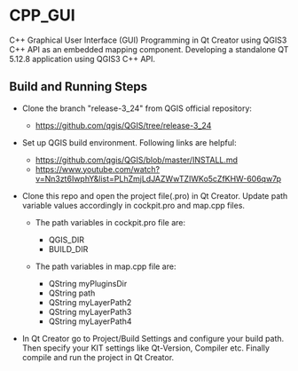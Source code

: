 # CPP_GUI
C++ Graphical User Interface (GUI) Programming in Qt Creator using QGIS3 C++ API as an embedded mapping component. 
Developing a standalone QT 5.12.8 application using QGIS3 C++ API.

## Build and Running Steps
- Clone the branch "release-3_24" from QGIS official repository:
    - https://github.com/qgis/QGIS/tree/release-3_24

- Set up QGIS build environment. Following links are helpful:
    - https://github.com/qgis/QGIS/blob/master/INSTALL.md
    - https://www.youtube.com/watch?v=Nn3zt6IwphY&list=PLhZmjLdJAZWwTZIWKo5cZfKHW-606qw7p

- Clone this repo and open the project file(.pro) in Qt Creator. Update path variable values accordingly in cockpit.pro and map.cpp files. 
    - The path variables in cockpit.pro file are:
        - QGIS_DIR 
        - BUILD_DIR

    - The path variables in map.cpp file are:
        - QString myPluginsDir
        - QString path
        - QString myLayerPath2
        - QString myLayerPath3
        - QString myLayerPath4 

- In Qt Creator go to Project/Build Settings and configure your build path. Then specify your KIT settings like Qt-Version, Compiler etc. 
Finally compile and run the project in Qt Creator. 
